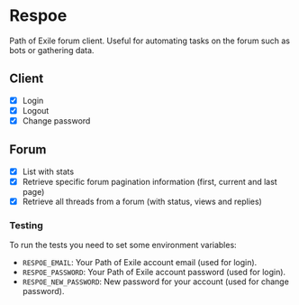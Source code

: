 # Respoe

Path of Exile forum client. Useful for automating tasks on the forum such as bots or gathering data.

## Client

- [x] Login
- [x] Logout
- [x] Change password

## Forum

- [x] List with stats
- [x] Retrieve specific forum pagination information (first, current and last page)
- [x] Retrieve all threads from a forum (with status, views and replies)

### Testing

To run the tests you need to set some environment variables:

- `RESPOE_EMAIL`: Your Path of Exile account email (used for login).
- `RESPOE_PASSWORD`: Your Path of Exile account password (used for login).
- `RESPOE_NEW_PASSWORD`: New password for your account (used for change password).